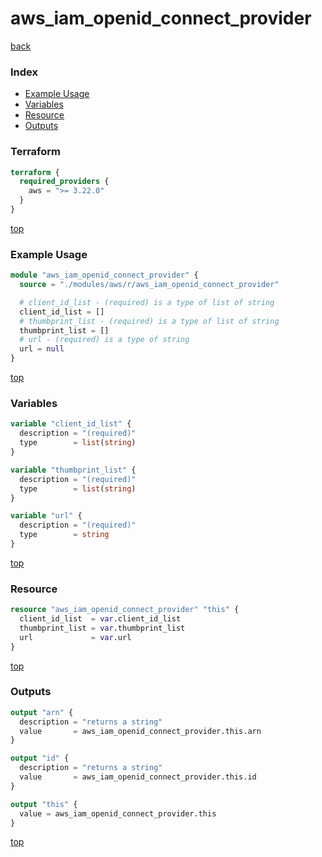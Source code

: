 # aws_iam_openid_connect_provider

[back](../aws.md)

### Index

- [Example Usage](#example-usage)
- [Variables](#variables)
- [Resource](#resource)
- [Outputs](#outputs)

### Terraform

```terraform
terraform {
  required_providers {
    aws = ">= 3.22.0"
  }
}
```

[top](#index)

### Example Usage

```terraform
module "aws_iam_openid_connect_provider" {
  source = "./modules/aws/r/aws_iam_openid_connect_provider"

  # client_id_list - (required) is a type of list of string
  client_id_list = []
  # thumbprint_list - (required) is a type of list of string
  thumbprint_list = []
  # url - (required) is a type of string
  url = null
}
```

[top](#index)

### Variables

```terraform
variable "client_id_list" {
  description = "(required)"
  type        = list(string)
}

variable "thumbprint_list" {
  description = "(required)"
  type        = list(string)
}

variable "url" {
  description = "(required)"
  type        = string
}
```

[top](#index)

### Resource

```terraform
resource "aws_iam_openid_connect_provider" "this" {
  client_id_list  = var.client_id_list
  thumbprint_list = var.thumbprint_list
  url             = var.url
}
```

[top](#index)

### Outputs

```terraform
output "arn" {
  description = "returns a string"
  value       = aws_iam_openid_connect_provider.this.arn
}

output "id" {
  description = "returns a string"
  value       = aws_iam_openid_connect_provider.this.id
}

output "this" {
  value = aws_iam_openid_connect_provider.this
}
```

[top](#index)